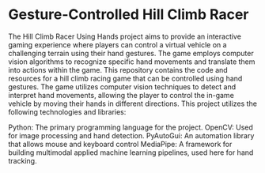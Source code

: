 # Gesture-Controlled Hill Climb Racer

The Hill Climb Racer Using Hands project aims to provide an interactive gaming experience where players can control a virtual vehicle on a challenging terrain using their hand gestures. The game employs computer vision algorithms to recognize specific hand movements and translate them into actions within the game.
This repository contains the code and resources for a hill climb racing game that can be controlled using hand gestures. The game utilizes computer vision techniques to detect and interpret hand movements, allowing the player to control the in-game vehicle by moving their hands in different directions.
This project utilizes the following technologies and libraries:

Python: The primary programming language for the project.
OpenCV: Used for image processing and hand detection.
PyAutoGui: An automation library that allows mouse and keyboard control
MediaPipe: A framework for building multimodal applied machine learning pipelines, used here for hand tracking.
